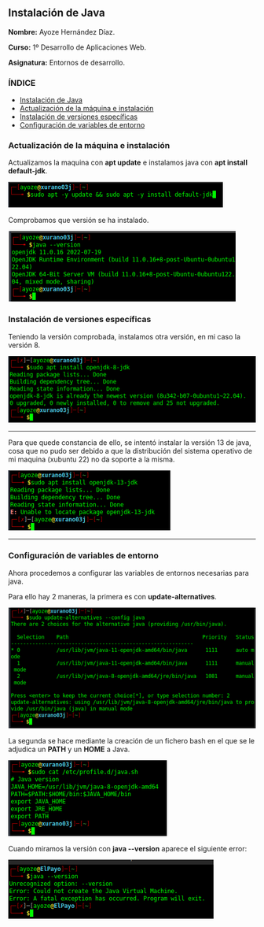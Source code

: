 ## Instalación de Java <a name=id0></a>

**Nombre:** Ayoze Hernández Díaz.

**Curso:** 1º Desarrollo de Aplicaciones Web.

**Asignatura:** Entornos de desarrollo.

### ÍNDICE

+ [Instalación de Java](#id0)
+ [Actualización de la máquina e instalación](#id1)
+ [Instalación de versiones específicas](#id2)
+ [Configuración de variables de entorno](#id3)

### Actualización de la máquina e instalación <a name=id1></a>

Actualizamos la maquina con **apt update** e instalamos java con **apt install default-jdk**.

![](./img/001.png)

Comprobamos que versión se ha instalado.

![](./img/002.png)

### Instalación de versiones específicas <a name=id2></a>

Teniendo la versión comprobada, instalamos otra versión, en mi caso la versión 8.

![](./img/005.png)

---

Para que quede constancia de ello, se intentó instalar la versión 13 de java, cosa que no pudo ser debido a que la distribución del sistema operativo de mi maquina (xubuntu 22) no da soporte a la misma.

![](./img/004.png)

---
### Configuración de variables de entorno <a name=id3></a>

Ahora procedemos a configurar las variables de entornos necesarias para java.

Para ello hay 2 maneras, la primera es con **update-alternatives**.

![](./img/007.png)

La segunda se hace mediante la creación de un fichero bash en el que se le adjudica un **PATH** y un **HOME** a Java.

![](./img/008.png)

Cuando miramos la versión con **java --version** aparece el siguiente error:

![](./img/009.png)